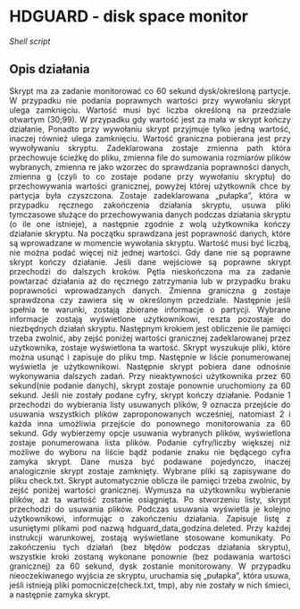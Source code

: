 <h1> HDGUARD - disk space monitor </h1>
<p><i>Shell script</i></p>

<h2>Opis działania</h2>
<p align="justify">
Skrypt ma za zadanie monitorować co 60 sekund dysk/określoną partycje. W przypadku nie podania poprawnych
wartości przy wywołaniu skrypt ulega zamknięciu. Wartość musi być liczba określoną na przedziale otwartym (30;99).
W przypadku gdy wartość jest za mała w skrypt kończy działanie, Ponadto przy wywołaniu skrypt przyjmuje tylko
jedną wartość, inaczej również ulega zamknięciu. Wartość graniczna pobierana jest przy wywoływaniu skryptu.
Zadeklarowana zostaje zmienna path która przechowuje ścieżkę do pliku, zmienna file do sumowania rozmiarów plików
wybranych, zmienna re jako wzorzec do sprawdzania poprawności danych, zmienna g (czyli to co zostaje podane przy
wywołaniu skryptu) do przechowywania wartości granicznej, powyżej której użytkownik chce by partycja była
czyszczona.
Zostaje zadeklarowana „pułapka”, która w przypadku ręcznego zakończenia działania skryptu, usuwa pliki tymczasowe
służące do przechowywania danych podczas działania skryptu (o ile one istnieje), a następnie zgodnie z wolą
użytkownika kończy działanie skryptu.
Na początku sprawdzana jest poprawność danych, które są wprowadzane w momencie wywołania skryptu. Wartość
musi być liczbą, nie można podać więcej niż jednej wartości. Gdy dane nie są poprawne skrypt kończy działanie.
Jeśli dane wejściowe są poprawne skrypt przechodzi do dalszych kroków. Pętla nieskończona ma za zadanie powtarzać
działania aż do ręcznego zatrzymania lub w przypadku braku poprawności wprowadzanych danych. Zmienna graniczna
g zostaje sprawdzona czy zawiera się w określonym przedziale. Następnie jeśli spełnia te warunki, zostają zbierane
informacje o partycji. Wybrane informacje zostają wyświetlone użytkownikowi, reszta pozostaje do niezbędnych
działań skryptu. Następnym krokiem jest obliczenie ile pamięci trzeba zwolnić, aby zejść poniżej wartości granicznej
zadeklarowanej przez użytkownika, zostaje wyświetlona ta wartość. Skrypt wyszukuje pliki, które można usunąć i
zapisuje do pliku tmp. Następnie w liście ponumerowanej wyświetla je użytkownikowi. Następnie skrypt pobiera dane
odnośnie wykonywania dalszych zadań. Przy nieaktywności użytkownika przez 60 sekund(nie podanie danych), skrypt
zostaje ponownie uruchomiony za 60 sekund. Jeśli nie zostały podane cyfry, skrypt kończy działanie. Podanie 1
przechodzi do wybierania listy usuwanych plików, 9 oznacza przejście do usuwania wszystkich plików
zaproponowanych wcześniej, natomiast 2 i każda inna umożliwia przejście do ponownego monitorowania za 60 sekund.
Gdy wybierzemy opcje usuwania wybranych plików, wyświetlona zostaje ponumerowana lista plików. Podanie
cyfry/liczby większej niż możliwe do wyboru na liście bądź podanie znaku nie będącego cyfra zamyka skrypt. Dane
musza być podawane pojedynczo, inaczej analogicznie skrypt zostaje zamknięty. Wybrane pliki są zapisywane do pliku
check.txt. Skrypt automatycznie oblicza ile pamięci trzeba zwolnic, by zejść poniżej wartości granicznej. Wymusza na
użytkowniku wybieranie plików, aż ta wartość zostanie osiągnięta. Po stworzeniu listy, skrypt przechodzi do usuwania
plików. Podczas usuwania wyświetla je kolejno użytkownikowi, informując o zakończeniu działania. Zapisuje listę
z usuniętymi plikami pod nazwą hdguard_data_godzina.deleted.
Przy każdej instrukcji warunkowej, zostają wyświetlane stosowane komunikaty.
Po zakończeniu tych działań (bez błędów podczas działania skryptu), wszystkie kroki zostaną wykonane ponownie (bez
podawania wartości granicznej) za 60 sekund, dysk zostanie monitorowany.
W przypadku nieoczekiwanego wyjścia ze skryptu, uruchamia się „pułapka”, która usuwa, jeśli istnieją pliki
pomocnicze(check.txt, tmp), aby nie zostały w nich śmieci, a następnie zamyka skrypt. </p>
